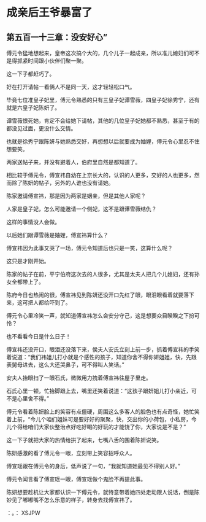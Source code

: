 # 成亲后王爷暴富了 
 ## 第五百一十三章：没安好心”
  傅元令猛地想起来，皇帝这次搞个大的，几个儿子一起成亲，所以准儿媳妇们可不是得抓紧时间跟小伙伴们聚一聚。  
  
 这一下子都赶巧了。  
  
 好在打开请帖一看俩人不是同一天，这才轻轻松口气。  
  
 毕竟七位准皇子妃里，傅元令熟悉的只有三皇子妃谭雪薇，四皇子妃徐秀宁，还有就是六皇子妃陈妍了。  
  
 谭雪薇恨死她，肯定不会给她下请帖，其他的几位皇子妃她都不熟悉，甚至于有的都没见过面，更没什么交情。  
  
 也就是徐秀宁跟陈妍与她熟悉交好，再想想以后就要成为妯娌，傅元令心里忍不住想要笑。  
  
 两家送帖子来，并没有避着人，伯府里自然是都知道了。  
  
 相比较于傅元令，傅宣祎自幼在上京长大的，认识的人更多，交好的人也更多，然而除了陈妍的帖子，另外的人谁也没有请她。  
  
 陈家邀请傅宣祎，那是因为两家是姻亲，但是其他人家呢？  
  
 人家是皇子妃，怎么可能邀请一个侧妃，这不是跟谭雪薇结仇？  
  
 这样的事情没人会做。  
  
 以后她们跟谭雪薇是妯娌，傅宣祎算什么？  
  
 傅宣祎因为此事又哭了一场，傅元令知道后也只是一笑，这算什么呢？  
  
 这只是才刚开始。  
  
 陈家的帖子在前，平宁伯府这次去的人很多，尤其是太夫人把几个儿媳妇，还有孙女全都带上了。  
  
 陈府今日也热闹的很，傅宣祎见到陈妍还没开口先红了眼，眼泪眼看着就要落下来，这可把人都给吓到了。  
  
 傅元令心里冷笑一声，就知道傅宣祎怎么会安分守己，这是想要众目睽睽之下扮可怜？  
  
 也不看看今日是什么日子！  
  
 傅宣祎还没开口，眼泪还没落下来，侯夫人安氏立刻上前一步，抓着傅宣祎的手笑着说道：“我们祎姐儿打小就是个感性的孩子，知道你舍不得你妍姐姐，快，先跟表舅母进去，这么大还哭鼻子，可不得叫人笑话。”  
  
 安夫人抬眼扫了一眼石氏，微微用力拽着傅宣祎往屋子里走。  
  
 石氏心里一顿，忙抬脚跟上去，嘴里还笑着说道：“这孩子跟妍姐儿打小亲近，可不是心里舍不得。”  
  
 傅元令看着陈妍脸上的笑容有点僵硬，周围这么多客人的脸色也有点奇怪，她忙笑着上前，“今儿个咱们姐妹可是要好好的聚聚，快，交出你的小荷包，小私房，今儿个得给咱们大家伙整治点好吃好喝的好玩的才能饶了你，大家说是不是？”  
  
 这一下子就把大家的热情给拱了起来，七嘴八舌的围着陈妍说笑。  
  
 陈妍感激的看了傅元令一眼，立刻带上笑容招呼众人。  
  
 傅宣瑶跟在傅元令的身后，低声说了一句，“我就知道她最见不得别人好。”  
  
 傅元令闻言看了傅宣瑶一眼，傅宣瑶做个鬼脸不再提此事。  
  
 陈妍想要趁机让大家都认识一下傅元令，就特意带着她四处走动跟人说话，倒是陈妙见了嘟嘟嘴不怎么乐意的样子，转身去找傅宣祎了。  
  
 ：。： 
XSJPW